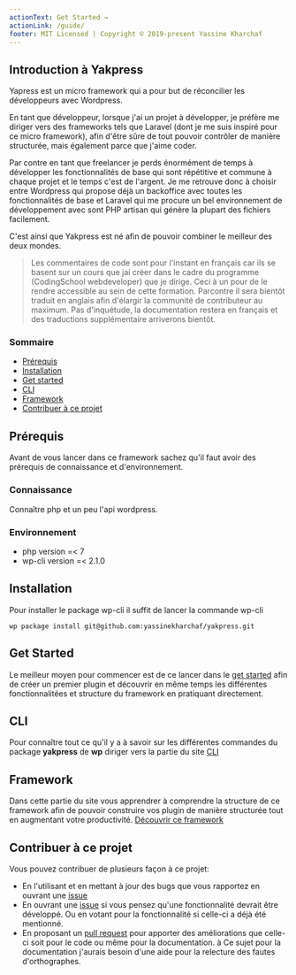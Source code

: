 ```yaml
---
actionText: Get Started →
actionLink: /guide/
footer: MIT Licensed | Copyright © 2019-present Yassine Kharchaf
---
```


## Introduction à Yakpress

Yapress est un micro framework qui a pour but de réconcilier les développeurs avec Wordpress.

En tant que développeur, lorsque j'ai un projet à développer, je préfère me diriger vers des frameworks tels que Laravel (dont je me suis inspiré pour ce micro framework), afin d'être sûre de tout pouvoir contrôler de manière structurée, mais également parce que j'aime coder.

Par contre en tant que freelancer je perds énormément de temps à développer les fonctionnalités de base qui sont répétitive et commune à chaque projet et le temps c'est de l'argent.
Je me retrouve donc à choisir entre Wordpress qui propose déjà un backoffice avec toutes les fonctionnalités de base et Laravel qui me procure un bel environnement de développement avec sont PHP artisan qui génère la plupart des fichiers facilement.

C'est ainsi que Yakpress est né afin de pouvoir combiner le meilleur des deux mondes.

> Les commentaires de code sont pour l'instant en français car ils se basent sur un cours que jai créer dans le cadre du programme (CodingSchool webdeveloper) que je dirige. Ceci à un pour de le rendre accessible au sein de cette formation. Parcontre il sera bientôt traduit en anglais afin d'élargir la communité de contributeur au maximum.
> Pas d'inquétude, la documentation restera en français et des traductions supplémentaire arriverons bientôt.

### Sommaire

- [Prérequis](#prerequis)
- [Installation](#installation)
- [Get started](#get-started)
- [CLI](#cli)
- [Framework](#framework)
- [Contribuer à ce projet](#contribuer-a-ce-projet)

## Prérequis

Avant de vous lancer dans ce framework sachez qu'il faut avoir des prérequis de connaissance et d'environnement.

### Connaissance

Connaître php et un peu l'api wordpress.

### Environnement

- php version =< 7
- wp-cli version =< 2.1.0

## Installation

Pour installer le package wp-cli il suffit de lancer la commande wp-cli

`wp package install git@github.com:yassinekharchaf/yakpress.git`

## Get Started

Le meilleur moyen pour commencer est de ce lancer dans le [get started](/guide/) afin de créer un premier plugin et découvrir en même temps les différentes fonctionnalitées et structure du framework en pratiquant directement.

## CLI

Pour connaître tout ce qu'il y a à savoir sur les différentes commandes du package **yakpress** de **wp** diriger vers la partie du site [CLI](/cli/)

## Framework

Dans cette partie du site vous apprendrer à comprendre la structure de ce framework afin de pouvoir construire vos plugin de manière structurée tout en augmentant votre productivité. [Découvrir ce framework](/framework/)

## Contribuer à ce projet

Vous pouvez contribuer de plusieurs façon à ce projet:

- En l'utilisant et en mettant à jour des bugs que vous rapportez en ouvrant une [issue](https://github.com/yassinekharchaf/yakpress/issues)
- En ouvrant une [issue](https://github.com/yassinekharchaf/yakpress/issues) si vous pensez qu'une fonctionnalité devrait être développé. Ou en votant pour la fonctionnalité si celle-ci a déjà été mentionné.
- En proposant un [pull request](https://github.com/yassinekharchaf/yakpress/pulls) pour apporter des améliorations que celle-ci soit pour le code ou même pour la documentation. à Ce sujet pour la documentation j'aurais besoin d'une aide pour la relecture des fautes d'orthographes.
